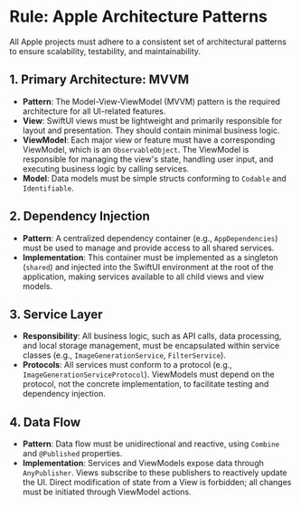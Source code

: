 # Rule: Apple Architecture Patterns

All Apple projects must adhere to a consistent set of architectural patterns to ensure scalability, testability, and maintainability.

## 1. Primary Architecture: MVVM
-   **Pattern**: The Model-View-ViewModel (MVVM) pattern is the required architecture for all UI-related features.
-   **View**: SwiftUI views must be lightweight and primarily responsible for layout and presentation. They should contain minimal business logic.
-   **ViewModel**: Each major view or feature must have a corresponding ViewModel, which is an `ObservableObject`. The ViewModel is responsible for managing the view's state, handling user input, and executing business logic by calling services.
-   **Model**: Data models must be simple structs conforming to `Codable` and `Identifiable`.

## 2. Dependency Injection
-   **Pattern**: A centralized dependency container (e.g., `AppDependencies`) must be used to manage and provide access to all shared services.
-   **Implementation**: This container must be implemented as a singleton (`shared`) and injected into the SwiftUI environment at the root of the application, making services available to all child views and view models.

## 3. Service Layer
-   **Responsibility**: All business logic, such as API calls, data processing, and local storage management, must be encapsulated within service classes (e.g., `ImageGenerationService`, `FilterService`).
-   **Protocols**: All services must conform to a protocol (e.g., `ImageGenerationServiceProtocol`). ViewModels must depend on the protocol, not the concrete implementation, to facilitate testing and dependency injection.

## 4. Data Flow
-   **Pattern**: Data flow must be unidirectional and reactive, using `Combine` and `@Published` properties.
-   **Implementation**: Services and ViewModels expose data through `AnyPublisher`. Views subscribe to these publishers to reactively update the UI. Direct modification of state from a View is forbidden; all changes must be initiated through ViewModel actions.
